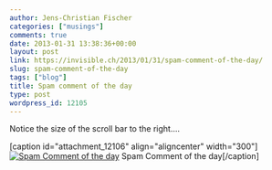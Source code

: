 ```yaml
---
author: Jens-Christian Fischer
categories: ["musings"]
comments: true
date: 2013-01-31 13:38:36+00:00
layout: post
link: https://invisible.ch/2013/01/31/spam-comment-of-the-day/
slug: spam-comment-of-the-day
tags: ["blog"]
title: Spam comment of the day
type: post
wordpress_id: 12105
---
```


Notice the size of the scroll bar to the right....

[caption id="attachment_12106" align="aligncenter" width="300"][![Spam Comment of the day](/wp-content/uploads/2013/01/Screen-Shot-2013-01-31-at-14.35.16-300x168.png)](/wp-content/uploads/2013/01/Screen-Shot-2013-01-31-at-14.35.16.png) Spam Comment of the day[/caption]
